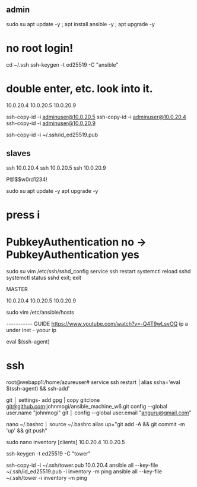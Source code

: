 ## admin


sudo su
apt update -y ; apt install ansible -y ; apt upgrade -y

<!-- ssh -i id_rsa.pub adminuser@sysadmin
ssh -i id_rsa.pub adminuser@168.62.169.29 -->
# no root login!

cd ~/.ssh
ssh-keygen -t ed25519 -C "ansible"

# double enter, etc. look into it.

10.0.20.4
10.0.20.5
10.0.20.9

ssh-copy-id -i adminuser@10.0.20.5
ssh-copy-id -i adminuser@10.0.20.4
ssh-copy-id -i adminuser@10.0.20.9

 ssh-copy-id -i ~/.ssh/id_ed25519.pub 

## slaves

ssh 10.0.20.4
ssh 10.0.20.5
ssh 10.0.20.9

P@$$w0rd1234!

sudo su
apt update -y
apt upgrade -y

<!-- python3 is allready installed on ubuntu 20 -->


# press i

# PubkeyAuthentication no -> PubkeyAuthentication yes
sudo su
vim /etc/ssh/sshd_config
service ssh restart
systemctl reload sshd
systemctl status sshd
exit; exit 

MASTER

10.0.20.4
10.0.20.5
10.0.20.9

sudo vim /etc/ansible/hosts

----------- GUIDE
https://www.youtube.com/watch?v=-Q4T9wLsvOQ
ip a under inet - yoour ip

eval $(ssh-agent)

# ssh

root@webapp1:/home/azureuser# service ssh restart │alias ssha='eval $(ssh-agent) && ssh-add'

git │ settings- add gpg | copy
gitclone git@github.com:johnmogi/ansible_machine_w6.git
config --global user.name "johnmogi"
git │
config --global user.email "anguru@gmail.com"

nano ~/.bashrc │
source ~/.bashrc
alias up="git add -A && git commit -m 'up' && git push"

sudo nano inventory
[clients]
10.0.20.4
10.0.20.5

ssh-keygen -t ed25519 -C "tower"

ssh-copy-id -i ~/.ssh/tower.pub 10.0.20.4
ansible all --key-file ~/.ssh/id_ed25519.pub -i inventory -m ping
ansible all --key-file ~/.ssh/tower -i inventory -m ping
